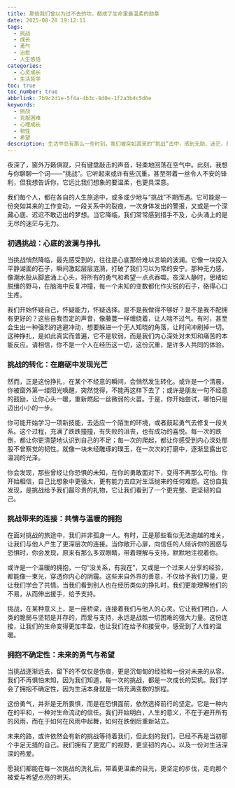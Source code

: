 ```yaml
---
title: 那些我们曾以为过不去的坎，都成了生命里最温柔的勋章
date: 2025-08-28 19:12:11
tags:
  - 挑战
  - 成长
  - 勇气
  - 治愈
  - 人生感悟
categories:
  - 心灵成长
  - 生活哲学
toc: true
toc_number: true
abbrlink: 7b9c2d1e-5f4a-4b3c-8d0e-1f2a3b4c5d6e
keywords:
  - 挑战
  - 克服困难
  - 心理成长
  - 韧性
  - 希望
description: 生活中总有那么一些时刻，我们被突如其来的“挑战”击中，感到无助、迷茫，甚至想要放弃。但正是这些看似无法逾越的坎，在时间的温柔打磨下，悄然雕刻着我们的内心，让我们变得更坚韧、更懂得爱与被爱。这篇文章，想与你一同感受挑战背后蕴藏的深意，以及它如何将我们塑造成更好的自己。
---
```


夜深了，窗外万籁俱寂，只有键盘敲击的声音，轻柔地回荡在空气中。此刻，我想与你聊聊一个词——“挑战”。它听起来或许有些沉重，甚至带着一丝令人不安的锋利，但我想告诉你，它远比我们想象的要温柔，也更具深意。

我们每个人，都在各自的人生旅途中，或多或少地与“挑战”不期而遇。它可能是一份突如其来的工作变动，一段关系中的裂痕，一次身体发出的警报，又或是一个深藏心底、迟迟不敢迈出的梦想。当它降临，我们常常感到措手不及，心头涌上的是无尽的迷茫与无力。

### 初遇挑战：心底的波澜与挣扎

当挑战悄然降临，最先感受到的，往往是心底那份难以言喻的波澜。它像一块投入平静湖面的石子，瞬间激起层层涟漪，打破了我们习以为常的安宁。那种无力感，像潮水般从脚底涌上心头，将所有的勇气和希望一点点吞噬。夜深人静时，思绪如脱缰的野马，在脑海中反复冲撞，每一个未知的变数都化作尖锐的石子，硌得心口生疼。

我们开始怀疑自己，怀疑能力，怀疑选择。是不是我做得不够好？是不是我不配拥有更好的？这些自我否定的声音，像藤蔓一样缠绕着，让人喘不过气。有时，甚至会生出一种强烈的逃避冲动，想要躲进一个无人知晓的角落，让时间冲刷掉一切。这种挣扎，是如此真实而普遍，它不是软弱，而是我们内心深处对未知和痛苦的本能反应。请相信，你不是一个人在经历这一切，这份沉重，是许多人共同的体验。

### 挑战的转化：在磨砺中发现光芒

然而，正是这份挣扎，在某个不经意的瞬间，会悄然发生转化。或许是一个清晨，你被窗外第一缕阳光唤醒，突然觉得，不能再这样下去了；或许是朋友一句不经意的鼓励，让你心头一暖，重新燃起一丝微弱的火苗。于是，你开始尝试，哪怕只是迈出小小的一步。

你可能开始学习一项新技能，去适应一个陌生的环境，或者鼓起勇气去修复一段关系。这个过程，充满了跌跌撞撞，有失败的沮丧，也有成功的喜悦。每一次的跌倒，都让你更清楚地认识到自己的不足；每一次的爬起，都让你感受到内心深处那股不曾察觉的韧性。就像一块未经雕琢的璞玉，在一次次的打磨中，逐渐显露出它温润的光泽。

你会发现，那些曾经让你恐惧的未知，在你的勇敢面对下，变得不再那么可怕。你开始相信，自己比想象中更强大，更有能力去应对生活抛来的任何难题。这份自我发现，是挑战给予我们最珍贵的礼物，它让我们看到了一个更完整、更坚韧的自己。

### 挑战带来的连接：共情与温暖的拥抱

在面对挑战的旅途中，我们并非孤身一人。有时，正是那些看似无法逾越的难关，让我们与他人产生了更深层次的连接。当你敞开心扉，向信任的人倾诉你的困惑与恐惧时，你会发现，原来有那么多双眼睛，带着理解与支持，默默地注视着你。

或许是一个温暖的拥抱，一句“没关系，有我在”，又或是一个过来人分享的经验，都能像一束光，穿透你内心的阴霾。这些来自外界的善意，不仅给予我们力量，更让我们学会了共情。当我们看到别人也在经历类似的挣扎时，我们更能理解他们的不易，从而伸出援手，给予支持。

挑战，在某种意义上，是一座桥梁，连接着我们与他人的心灵。它让我们明白，人类的脆弱与坚韧是并存的，而爱与支持，永远是战胜一切困难的强大力量。这份连接，让我们的生命变得更加丰盈，也让我们在给予和接受中，感受到了人性的温暖。

### 拥抱不确定性：未来的勇气与希望

当挑战逐渐远去，留下的不仅仅是伤痕，更是沉甸甸的经验和一份对未来的从容。我们不再惧怕未知，因为我们知道，每一次的挑战，都是一次成长的契机。我们学会了拥抱不确定性，因为生活本身就是一场充满变数的旅程。

这份勇气，并非是无所畏惧，而是在恐惧面前，依然选择前行的坚定。它是一种内在的平和，一种对生命流动的信任。我们开始明白，人生的意义，不在于避开所有的风雨，而在于如何在风雨中起舞，如何在跌倒后重新站立。

未来的路，或许依然会有新的挑战等待着我们，但此刻的我们，已经不再是当初那个手足无措的自己。我们拥有了更宽广的视野，更坚韧的内心，以及一份对生活深深的热爱。

愿我们都能在每一次挑战的洗礼后，带着更温柔的目光，更坚定的步伐，走向那个被爱与希望点亮的明天。